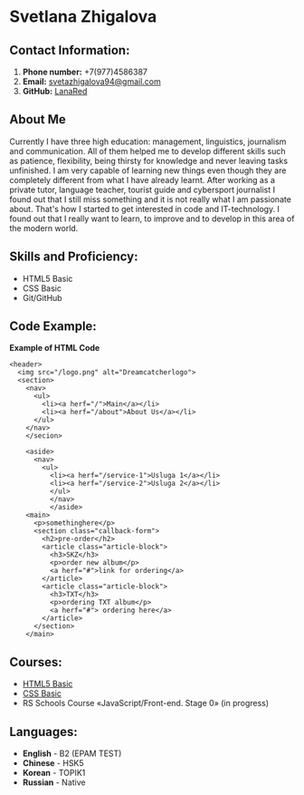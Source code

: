 # Svetlana Zhigalova

## Contact Information:
1. **Phone number:** +7(977)4586387
2. **Email:** svetazhigalova94@gmail.com
3. **GitHub:** [LanaRed](https://github.com/LanaRed)

## About Me
Currently I have three high education: management, linguistics, journalism and communication. All of them helped me to develop different skills such as patience, flexibility, being thirsty for knowledge and never leaving tasks unfinished. I am very capable of learning new things even though they are completely different from what I have already learnt. After working as a private tutor, language teacher, tourist guide and cybersport journalist I found out that I still miss something and it is not really what I am passionate about. That's how I started to get interested in code and IT-technology. I found out that I really want to learn, to improve and to develop in this area of the modern world. 

## Skills and Proficiency:
* HTML5 Basic
* CSS Basic
* Git/GitHub

## Code Example:
**Example of HTML Code**
```
<header>
  <img src="/logo.png" alt="Dreamcatcherlogo">
  <section>
    <nav>
      <ul>
        <li><a herf="/">Main</a></li>
        <li><a herf="/about">About Us</a></li>
      </ul>
    </nav>
    </secion>

    <aside>
      <nav>
        <ul>
          <li><a herf="/service-1">Usluga 1</a></li>
          <li><a herf="/service-2">Usluga 2</a></li>
          </ul>
          </nav>
          </aside>
    <main>
      <p>somethinghere</p>
      <section class="callback-form">
        <h2>pre-order</h2>
        <article class="article-block">
          <h3>SKZ</h3>
          <p>order new album</p>
          <a herf="#">link for ordering</a>
        </article>
        <article class="article-block">
          <h3>TXT</h3>
          <p>ordering TXT album</p>
          <a herf="#"> ordering here</a>
        </article>
      </section>
    </main>
```

## Courses:
* [HTML5 Basic](https://ru.code-basics.com/languages/html)
* [CSS Basic](https://ru.code-basics.com/languages/css)
* RS Schools Course «JavaScript/Front-end. Stage 0» (in progress)

## Languages:
* **English** - B2 (EPAM TEST)
* **Chinese** - HSK5
* **Korean** - TOPIK1
* **Russian** - Native
